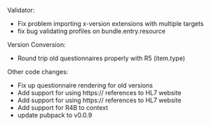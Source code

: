 Validator:
* Fix problem importing x-version extensions with multiple targets
* fix bug validating profiles on bundle.entry.resource

Version Conversion:

* Round trip old questionnaires properly with R5 (item.type)

Other code changes:

* Fix up questionnaire rendering for old versions
* Add support for using https:// references to HL7 website
* Add support for using https:// references to HL7 website
* Add support for R4B to context
* update pubpack to v0.0.9